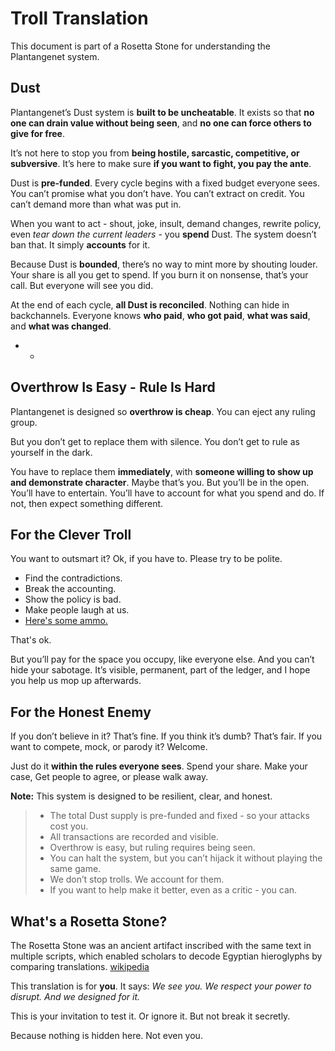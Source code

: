 # Troll Translation

This document is part of a Rosetta Stone for understanding the Plantangenet system.

## Dust

Plantangenet’s Dust system is **built to be uncheatable**. It exists so that **no one can drain value without being seen**, and **no one can force others to give for free**.

It’s not here to stop you from **being hostile, sarcastic, competitive, or subversive**. It’s here to make sure **if you want to fight, you pay the ante**.

Dust is **pre-funded**. Every cycle begins with a fixed budget everyone sees. You can’t promise what you don’t have. You can’t extract on credit. You can’t demand more than what was put in.

When you want to act - shout, joke, insult, demand changes, rewrite policy, even *tear down the current leaders* - you **spend** Dust. The system doesn’t ban that. It simply **accounts** for it.

Because Dust is **bounded**, there’s no way to mint more by shouting louder. Your share is all you get to spend. If you burn it on nonsense, that’s your call. But everyone will see you did.

At the end of each cycle, **all Dust is reconciled**. Nothing can hide in backchannels. Everyone knows **who paid**, **who got paid**, **what was said**, and **what was changed**.

 - -

## Overthrow Is Easy - Rule Is Hard

Plantangenet is designed so **overthrow is cheap**. You can eject any ruling group.

But you don’t get to replace them with silence.
You don’t get to rule as yourself in the dark.

You have to replace them **immediately**, with **someone willing to show up and demonstrate character**. Maybe that’s you. But you’ll be in the open. You’ll have to entertain. You’ll have to account for what you spend and do. If not, then expect something different.

## For the Clever Troll

You want to outsmart it? Ok, if you have to.  Please try to be polite.

* Find the contradictions.
* Break the accounting.
* Show the policy is bad.
* Make people laugh at us.
* [Here's some ammo.](../../philosophical/THREE_CHEATS.md)

That's ok.

But you’ll pay for the space you occupy, like everyone else. And you can’t hide your sabotage. It’s visible, permanent, part of the ledger, and I hope you help us mop up afterwards.

## For the Honest Enemy

If you don’t believe in it? That’s fine.
If you think it’s dumb? That’s fair.
If you want to compete, mock, or parody it? Welcome.

Just do it **within the rules everyone sees**.
Spend your share. Make your case, Get people to agree, or please walk away.


**Note:**
This system is designed to be resilient, clear, and honest.

> * The total Dust supply is pre-funded and fixed - so your attacks cost you.
> * All transactions are recorded and visible.
> * Overthrow is easy, but ruling requires being seen.
> * You can halt the system, but you can’t hijack it without playing the same game.
> * We don’t stop trolls. We account for them.
> * If you want to help make it better, even as a critic - you can.

## What's a Rosetta Stone?

The Rosetta Stone was an ancient artifact inscribed with the same text in multiple scripts, which enabled scholars to decode Egyptian hieroglyphs by comparing translations. [wikipedia](https://en.wikipedia.org/wiki/Rosetta_Stone)

This translation is for **you**. It says:
*We see you. We respect your power to disrupt. And we designed for it.*

This is your invitation to test it.
Or ignore it.
But not break it secretly.

Because nothing is hidden here.
Not even you.
